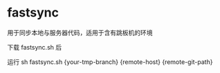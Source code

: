 # fastsync
用于同步本地与服务器代码，适用于含有跳板机的环境

下载 fastsync.sh 后

运行 sh fastsync.sh {your-tmp-branch} {remote-host} {remote-git-path}
